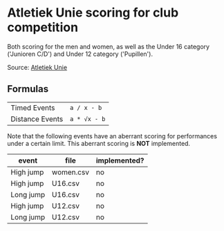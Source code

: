 # Atletiek Unie scoring for club competition
Both scoring for the men and women, as well as the Under 16 category ('Junioren C/D') and Under 12 category ('Pupillen').


Source: [Atletiek Unie](atletiek.nl)

## Formulas
|||
|--|--|
|Timed Events | `a / x - b`|
|Distance Events | `a * √x - b`|

Note that the following events have an aberrant scoring for performances under a certain limit.
This aberrant scoring is **NOT** implemented.

|event|file|implemented?|
|--|--|--|
|High jump|women.csv|no|
|High jump|U16.csv|no|
|Long jump|U16.csv|no|
|High jump|U12.csv|no|
|Long jump|U12.csv|no|

